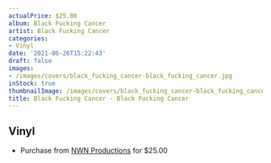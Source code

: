 ```yaml
---
actualPrice: $25.00
album: Black Fucking Cancer
artist: Black Fucking Cancer
categories:
- Vinyl
date: '2021-06-26T15:22:43'
draft: false
images:
- /images/covers/black_fucking_cancer-black_fucking_cancer.jpg
inStock: true
thumbnailImage: /images/covers/black_fucking_cancer-black_fucking_cancer-thumb.jpg
title: Black Fucking Cancer - Black Fucking Cancer
---
```


## Vinyl
* Purchase from [NWN Productions](http://shop.nwnprod.com/index.php?route=product/product&path=75&product_id=3910&sort=pd.name&order=ASC) for $25.00
